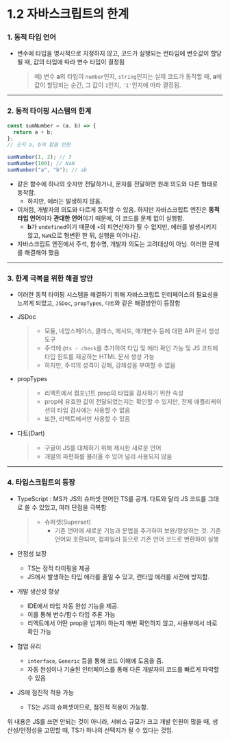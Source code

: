 # 1.2 자바스크립트의 한계

### 1. 동적 타입 언어

- 변수에 타입을 명시적으로 지정하지 않고, 코드가 실행되는 런타임에 변숫값이 할당될 때, 값의 타입에 따라 변수 타입이 결정됨
  > 예) 변수 **a**의 타입이 `number`인지, `string`인지는 실제 코드가 동작할 때, **a**에 값이 할당되는 순간, 그 값이 `1`인지, `'1'`인지에 따라 결정됨.

---

### 2. 동적 타이핑 시스템의 한계

```javascript
const sumNumber = (a, b) => {
  return a + b;
};
// 숫자 a, b의 합을 반환

sumNumber(1, 2); // 3
sumNumber(100); // NaN
sumNumber("a", "b"); // ab
```

- 같은 함수에 하나의 숫자만 전달하거나, 문자를 전달하면 원래 의도와 다른 형태로 동작함.
  - 하지만, 에러는 발생하지 않음.
- 이처럼, 개발자의 의도와 다르게 동작할 수 있음. 하지만 자바스크립트 엔진은 **동적 타입 언어**이자 **관대한 언어**이기 때문에, 이 코드를 문제 없이 실행함.
  - **b**가 `undefined`이기 때문에 `+`의 피연산자가 될 수 없지만, 에러를 발생시키지 않고, `NaN`으로 형변환 한 뒤, 실행을 이어나감.
- 자바스크립트 엔진에서 주석, 함수명, 개발자 의도는 고려대상이 아님. 이러한 문제를 해결해야 했음

---

### 3. 한계 극복을 위한 해결 방안

- 이러한 동적 타이핑 시스템을 해결하기 위해 자바스크립트 인터페이스의 필요성을 느끼게 되었고, `JSDoc`, `propTypes`, `다트`와 같은 해결방안이 등장함

- JSDoc

  > - 모듈, 네임스페이스, 클래스, 메서드, 매개변수 등에 대한 API 문서 생성 도구
  > - 주석에 `@ts - check`를 추가하여 타입 및 에러 확인 가능 및 JS 코드에 타입 힌트를 제공하는 HTML 문서 생성 가능
  > - 하지만, 주석의 성격이 강해, 강제성을 부여할 수 없음

- propTypes

  > - 리액트에서 컴포넌트 prop의 타입을 검사하기 위한 속성
  > - prop에 유효한 값이 전달되었는지는 확인할 수 있지만, 전체 애플리케이션의 타입 검사에는 사용할 수 없음
  > - 또한, 리액트에서만 사용할 수 있음

- 다트(Dart)
  > - 구글이 JS를 대체하기 위해 제시한 새로운 언어
  > - 개발의 파편화를 불러올 수 있어 널리 사용되지 않음

---

### 4. 타입스크립트의 등장

- TypeScript
  : MS가 JS의 슈퍼셋 언어인 TS를 공개. 다트와 달리 JS 코드를 그대로 쓸 수 있었고, 여러 단점을 극복함

  > - 슈퍼셋(Superset)
  >   - 기존 언어에 새로운 기능과 문법을 추가하여 보완/향상하는 것. 기존 언어와 호환되며, 컴파일러 등으로 기존 언어 코드로 변환하여 실행

- 안정성 보장

  - TS는 정적 타이핑을 제공
  - JS에서 발생하는 타입 에러를 줄일 수 있고, 런타임 에러를 사전에 방지함.

- 개발 생산성 향상

  - IDE에서 타입 자동 완성 기능을 제공.
  - 이를 통해 변수/함수 타입 추론 가능
  - 리액트에서 어떤 prop을 넘겨야 하는지 매번 확인하지 않고, 사용부에서 바로 확인 가능

- 협업 유리

  - `interface`, `Generic` 등을 통해 코드 이해에 도움을 줌.
  - 자동 완성이나 기술된 인터페이스를 통해 다른 개발자의 코드를 빠르게 파악할 수 있음

- JS에 점진적 적용 가능
  - TS는 JS의 슈퍼셋이므로, 점진적 적용이 가능함.

위 내용은 JS를 쓰면 안되는 것이 아니라, 서비스 규모가 크고 개발 인원이 많을 때, 생산성/안정성을 고민할 때, TS가 하나의 선택지가 될 수 있다는 것임.
